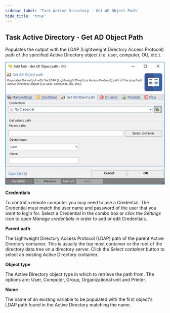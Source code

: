 ```yaml
---
sidebar_label: 'Task Active Directory - Get AD Object Path'
hide_title: 'true'
---
```


## Task Active Directory - Get AD Object Path

Populates the output with the LDAP (Lightweight Directory Access Protocol) path of the specified Active Directory object (i.e. user, computer, OU, etc.).

![](../../../../../static/img/taskactivedirectorygetadobjectpath.png)

**Credentials**

To control a remote computer you may need to use a Credential. The Credential must match the user name and password of the user that you want to login for. Select a Credential in the combo box or click the *Settings* icon to open *Manage credentials* in order to add or edit Credentials.
 
**Parent path**

The Lightweight Directory Access Protocol (LDAP) path of the parent Active Directory container. This is usually the top most container or the root of the directory data tree on a directory server. Click the *Select container* button to select an existing Active Directory container.
 
**Object type**

The Active Directory object type in which to retrieve the path from. The options are: User, Computer, Group, Organizational unit and Printer.
 
**Name**

The name of an existing variable to be populated with the first object's LDAP path found in the Active Directory matching the name.